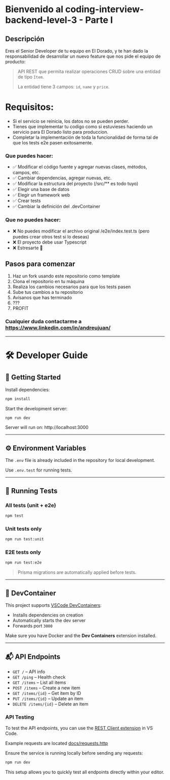 # Bienvenido al coding-interview-backend-level-3 - Parte I

## Descripción
Eres el Senior Developer de tu equipo en El Dorado, y te han dado la responsabilidad de desarrollar un nuevo feature que nos pide el equipo de producto:

> API REST que permita realizar operaciones CRUD sobre una entidad de tipo `Item`.
>
> La entidad tiene 3 campos: `id`, `name` y `price`.
>
>

# Requisitos:
- Si el servicio se reinicia, los datos no se pueden perder.
- Tienes que implementar tu codigo como si estuvieses haciendo un servicio para El Dorado listo para produccion.
- Completar la implementación de toda la funcionalidad de forma tal de que los tests e2e pasen exitosamente.


### Que puedes hacer: 
- ✅ Modificar el código fuente y agregar nuevas clases, métodos, campos, etc.
- ✅ Cambiar dependencias, agregar nuevas, etc.
- ✅ Modificar la estructura del proyecto (/src/** es todo tuyo)
- ✅ Elegir una base de datos
- ✅ Elegir un framework web
- ✅ Crear tests
- ✅ Cambiar la definición del .devContainer


### Que **no** puedes hacer:
- ❌ No puedes modificar el archivo original /e2e/index.test.ts (pero puedes crear otros test si lo deseas)
- ❌ El proyecto debe usar Typescript 
- ❌ Estresarte 🤗


## Pasos para comenzar
1. Haz un fork usando este repositorio como template
2. Clona el repositorio en tu máquina
3. Realiza los cambios necesarios para que los tests pasen
4. Sube tus cambios a tu repositorio
5. Avísanos que has terminado
6. ???
7. PROFIT

### Cualquier duda contactarme a https://www.linkedin.com/in/andreujuan/

---

# 🛠️ Developer Guide

## 🚀 Getting Started

Install dependencies:

```bash
npm install
```

Start the development server:

```bash
npm run dev
```

Server will run on: http://localhost:3000

---

## ⚙️ Environment Variables

The `.env` file is already included in the repository for local development.

Use `.env.test` for running tests.

---

## 🧪 Running Tests

### All tests (unit + e2e)

```bash
npm test
```

### Unit tests only

```bash
npm run test:unit
```

### E2E tests only

```bash
npm run test:e2e
```

> Prisma migrations are automatically applied before tests.

---

## 🐳 DevContainer

This project supports [VSCode DevContainers](https://containers.dev/):

-   Installs dependencies on creation
-   Automatically starts the dev server
-   Forwards port `3000`

Make sure you have Docker and the **Dev Containers** extension installed.

---

## 📬 API Endpoints

-   `GET /` – API info
-   `GET /ping` – Health check
-   `GET /items` – List all items
-   `POST /items` – Create a new item
-   `GET /items/{id}` – Get item by ID
-   `PUT /items/{id}` – Update an item
-   `DELETE /items/{id}` – Delete an item

### API Testing

To test the API endpoints, you can use the [REST Client extension](https://marketplace.visualstudio.com/items?itemName=humao.rest-client) in VS Code.

Example requests are located [docs/requests.http](docs/requests.http)

Ensure the service is running locally before sending any requests:

```bash
npm run dev
```

This setup allows you to quickly test all endpoints directly within your editor.
